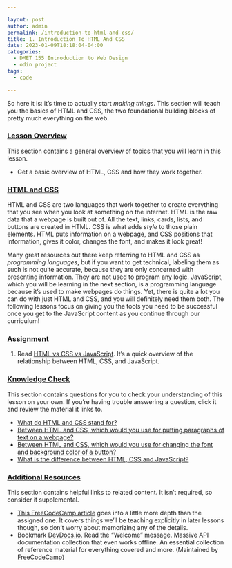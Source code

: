 ```yaml
---

layout: post
author: admin
permalink: /introduction-to-html-and-css/
title: 1. Introduction To HTML And CSS
date: 2023-01-09T18:18:04-04:00
categories:
  - DMET 155 Introduction to Web Design
  - odin project
tags:
  - code

---
```


So here it is: it’s time to actually start *making things*. This section will teach you the basics of HTML and CSS, the two foundational building blocks of pretty much everything on the web.

### [Lesson Overview](https://www.theodinproject.com/lessons/foundations-introduction-to-html-and-css#lesson-overview)

This section contains a general overview of topics that you will learn in this lesson.

- Get a basic overview of HTML, CSS and how they work together.

### [HTML and CSS](https://www.theodinproject.com/lessons/foundations-introduction-to-html-and-css#html-and-css)

HTML and CSS are two languages that work together to create everything that you see when you look at something on the internet. HTML is the raw data that a webpage is built out of. All the text, links, cards, lists, and buttons are created in HTML. CSS is what adds *style* to those plain elements. HTML puts information on a webpage, and CSS positions that information, gives it color, changes the font, and makes it look great!

Many great resources out there keep referring to HTML and CSS as *programming languages*, but if you want to get technical, labeling them as such is not quite accurate, because they are only concerned with presenting information. They are not used to program any logic. JavaScript, which you will be learning in the next section, is a programming language because it’s used to make webpages do things. Yet, there is quite a lot you can do with just HTML and CSS, and you will definitely need them both. The following lessons focus on giving you the tools you need to be successful once you get to the JavaScript content as you continue through our curriculum!

### [Assignment](https://www.theodinproject.com/lessons/foundations-introduction-to-html-and-css#assignment)

1. Read [HTML vs CSS vs JavaScript](https://brytdesigns.com/html-css-javascript-whats-the-difference/). It’s a quick overview of the relationship between HTML, CSS, and JavaScript.

### [Knowledge Check](https://www.theodinproject.com/lessons/foundations-introduction-to-html-and-css#knowledge-check)

This section contains questions for you to check your understanding of this lesson on your own. If you’re having trouble answering a question, click it and review the material it links to.

- [What do HTML and CSS stand for?](https://brytdesigns.com/html-css-javascript-whats-the-difference/#What_is_HTML)
- [Between HTML and CSS, which would you use for putting paragraphs of text on a webpage?](https://www.theodinproject.com/lessons/foundations-introduction-to-html-and-css#html-and-css)
- [Between HTML and CSS, which would you use for changing the font and background color of a button?](https://www.theodinproject.com/lessons/foundations-introduction-to-html-and-css#html-and-css)
- [What is the difference between HTML, CSS and JavaScript?](https://brytdesigns.com/html-css-javascript-whats-the-difference/)

### [Additional Resources](https://www.theodinproject.com/lessons/foundations-introduction-to-html-and-css#additional-resources)

This section contains helpful links to related content. It isn’t required, so consider it supplemental.

- [This FreeCodeCamp article](https://www.freecodecamp.org/news/html-css-and-javascript-explained-for-beginners/) goes into a little more depth than the assigned one. It covers things we’ll be teaching explicitly in later lessons though, so don’t worry about memorizing any of the details.
- Bookmark [DevDocs.io](https://devdocs.io/). Read the “Welcome” message. Massive API documentation collection that even works offline. An essential collection of reference material for everything covered and more. (Maintained by [FreeCodeCamp](https://freecodecamp.org/))
